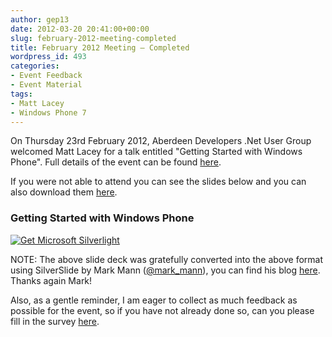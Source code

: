 ```yaml
---
author: gep13
date: 2012-03-20 20:41:00+00:00
slug: february-2012-meeting-completed
title: February 2012 Meeting – Completed
wordpress_id: 493
categories:
- Event Feedback
- Event Material
tags:
- Matt Lacey
- Windows Phone 7
---
```


On Thursday 23rd February 2012, Aberdeen Developers .Net User Group welcomed Matt Lacey for a talk entitled "Getting Started with Windows Phone". Full details of the event can be found [here](http://adnuguk-feb2012.eventbrite.com/).




If you were not able to attend you can see the slides below and you can also download them [here](http://www.aberdeendevelopers.co.uk/uploads/meetings/awesome-wp-aberdeen-120314105346-phpapp02.pptx).




### Getting Started with Windows Phone




[ ![Get Microsoft Silverlight](http://go.microsoft.com/fwlink/?LinkId=161376) ](http://go.microsoft.com/fwlink/?LinkID=149156&v=4.0.50401.0)







NOTE: The above slide deck was gratefully converted into the above format using SilverSlide by Mark Mann ([@mark_mann](http://twitter.com/#!/@mark_mann)), you can find his blog [here](http://blog.mark-mann.co.uk/). Thanks again Mark!




Also, as a gentle reminder, I am eager to collect as much feedback as possible for the event, so if you have not already done so, can you please fill in the survey [here](http://www.surveymonkey.com/s/3QKN2DG).
